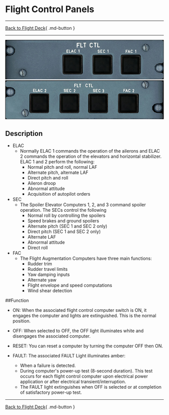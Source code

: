 # Flight Control Panels

---

[Back to Flight Deck](../index.md){ .md-button }

---

![Flight Control Panel - Left](../../../assets/a32nx-briefing/overhead-panel/Flight-Computers-1.jpg "Flight Control Panel - Left")
![Flight Control Panel - Right](../../../assets/a32nx-briefing/overhead-panel/Flight-Computers-2.jpg "Flight Control Panel - Right")

## Description

- ELAC
    - Normally ELAC 1 commands the operation of the ailerons and ELAC 2 commands the operation of the elevators and horizontal stabilizer. ELAC 1 and 2 perform the following:
        - Normal pitch and roll, normal LAF
        - Alternate pitch, alternate LAF
        - Direct pitch and roll
        - Aileron droop
        - Abnormal attitude
        - Acquisition of autopilot orders
- SEC
    - The Spoiler Elevator Computers 1, 2, and 3 command spoiler operation. The SECs control the following
        - Normal roll by controlling the spoilers
        - Speed brakes and ground spoilers
        - Alternate pitch (SEC 1 and SEC 2 only)
        - Direct pitch (SEC 1 and SEC 2 only)
        - Alternate LAF
        - Abnormal attitude
        - Direct roll
- FAC
    - The Flight Augmentation Computers have three main functions:
        - Rudder trim
        - Rudder travel limits
        - Yaw damping inputs
        - Alternate yaw
        - Flight envelope and speed computations
        - Wind shear detection

##Function

- ON: When the associated flight control computer switch is ON, it engages the computer and lights are extinguished. This is the normal position.

- OFF: When selected to OFF, the OFF light illuminates white and disengages the associated computer.

- RESET: You can reset a computer by turning the computer OFF then ON.

- FAULT: The associated FAULT Light illuminates amber:
    - When a failure is detected.
    - During computer's power-up test (8-second duration). This test occurs for each flight control computer upon electrical power application or after electrical transient/interruption.
    - The FAULT light extinguishes when OFF is selected or at completion of satisfactory power-up test.

---

[Back to Flight Deck](../index.md){ .md-button }

